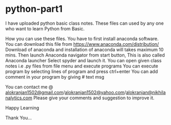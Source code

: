 # python-part1
I have uploaded python basic class notes.
These files can used by any one who want to learn Python from Basic.

How you can use these files.
You have to first install anaconda software. You can download this file from https://www.anaconda.com/distribution/
Download of anaconda and installation of anaconda will takes maximum 10 mins.
Then launch Anaconda navigator from start button,
This is also called Anaconda launcher
Select spyder and launch it.
You can open given class notes i.e .py files from file menu and execute programs
You can execute program by selecting lines of program and press ctrl+enter
You can add comment in your program by giving # text msg

You can contact me @ alokranjan1502@gmail.com/alokranjan1502@yahoo.com/alokranjan@nikhilanalytics.com
Please give your comments and suggestion to improve it.

Happy Learning

Thank You...
